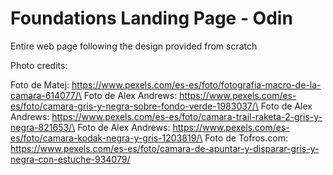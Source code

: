 # Foundations Landing Page - Odin

Entire web page following the design provided from scratch

Photo credits:

Foto de Matej: https://www.pexels.com/es-es/foto/fotografia-macro-de-la-camara-614077/\
Foto de Alex Andrews: https://www.pexels.com/es-es/foto/camara-gris-y-negra-sobre-fondo-verde-1983037/\
Foto de Alex Andrews: https://www.pexels.com/es-es/foto/camara-trail-raketa-2-gris-y-negra-821653/\
Foto de Alex Andrews: https://www.pexels.com/es-es/foto/camara-kodak-negra-y-gris-1203819/\
Foto de Tofros.com: https://www.pexels.com/es-es/foto/camara-de-apuntar-y-disparar-gris-y-negra-con-estuche-934079/
